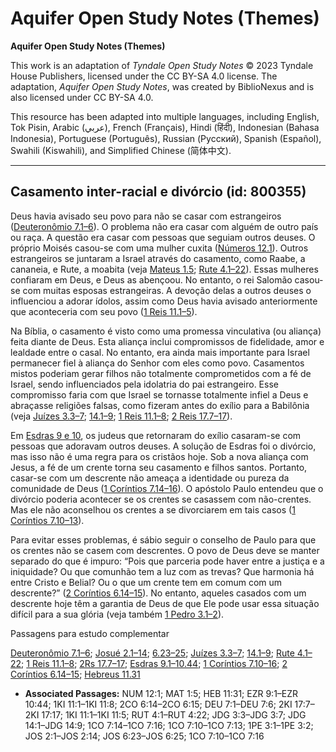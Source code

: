 # Aquifer Open Study Notes (Themes)

**Aquifer Open Study Notes (Themes)**

This work is an adaptation of *Tyndale Open Study Notes* © 2023 Tyndale House Publishers, licensed under the CC BY\-SA 4\.0 license. The adaptation, *Aquifer Open Study Notes*, was created by BiblioNexus and is also licensed under CC BY\-SA 4\.0\.

This resource has been adapted into multiple languages, including English, Tok Pisin, Arabic (عربي), French (Français), Hindi (हिंदी), Indonesian (Bahasa Indonesia), Portuguese (Português), Russian (Русский), Spanish (Español), Swahili (Kiswahili), and Simplified Chinese (简体中文).



--------------------------------

## Casamento inter-racial e divórcio (id: 800355)

Deus havia avisado seu povo para não se casar com estrangeiros ([Deuteronômio 7\.1–6](https://ref.ly/Deut7:1-Deut7:6)). O problema não era casar com alguém de outro país ou raça. A questão era casar com pessoas que seguiam outros deuses. O próprio Moisés casou\-se com uma mulher cuxita ([Números 12\.1](https://ref.ly/Num12:1)). Outros estrangeiros se juntaram a Israel através do casamento, como Raabe, a cananeia, e Rute, a moabita (veja [Mateus 1\.5](https://ref.ly/Matt1:5); [Rute 4\.1–22](https://ref.ly/Ruth4:1-Ruth4:22)). Essas mulheres confiaram em Deus, e Deus as abençoou. No entanto, o rei Salomão casou\-se com muitas esposas estrangeiras. A devoção delas a outros deuses o influenciou a adorar ídolos, assim como Deus havia avisado anteriormente que aconteceria com seu povo ([1 Reis 11\.1–5](https://ref.ly/1Kgs11:1-1Kgs11:5)).

Na Bíblia, o casamento é visto como uma promessa vinculativa (ou aliança) feita diante de Deus. Esta aliança inclui compromissos de fidelidade, amor e lealdade entre o casal. No entanto, era ainda mais importante para Israel permanecer fiel à aliança do Senhor com eles como povo. Casamentos mistos poderiam gerar filhos não totalmente comprometidos com a fé de Israel, sendo influenciados pela idolatria do pai estrangeiro. Esse compromisso faria com que Israel se tornasse totalmente infiel a Deus e abraçasse religiões falsas, como fizeram antes do exílio para a Babilônia (veja [Juízes 3\.3–7](https://ref.ly/Judg3:3-Judg3:7); [14\.1–9](https://ref.ly/Judg14:1-Judg14:9); [1 Reis 11\.1–8](https://ref.ly/1Kgs11:1-1Kgs11:8); [2 Reis 17\.7–17](https://ref.ly/2Kgs17:7-2Kgs17:17)).

Em [Esdras 9 e 10](https://ref.ly/Ezra9:1-Ezra10:44), os judeus que retornaram do exílio casaram\-se com pessoas que adoravam outros deuses. A solução de Esdras foi o divórcio, mas isso não é uma regra para os cristãos hoje. Sob a nova aliança com Jesus, a fé de um crente torna seu casamento e filhos santos. Portanto, casar\-se com um descrente não ameaça a identidade ou pureza da comunidade de Deus ([1 Coríntios 7\.14–16](https://ref.ly/1Cor7:14-1Cor7:16)). O apóstolo Paulo entendeu que o divórcio poderia acontecer se os crentes se casassem com não\-crentes. Mas ele não aconselhou os crentes a se divorciarem em tais casos ([1 Coríntios 7\.10–13](https://ref.ly/1Cor7:10-1Cor7:13)).

Para evitar esses problemas, é sábio seguir o conselho de Paulo para que os crentes não se casem com descrentes. O povo de Deus deve se manter separado do que é impuro: “Pois que parceria pode haver entre a justiça e a iniquidade? Ou que comunhão tem a luz com as trevas? Que harmonia há entre Cristo e Belial? Ou o que um crente tem em comum com um descrente?” ([2 Coríntios 6\.14–15](https://ref.ly/2Cor6:14-2Cor6:15)). No entanto, aqueles casados com um descrente hoje têm a garantia de Deus de que Ele pode usar essa situação difícil para a sua glória (veja também [1 Pedro 3\.1–2](https://ref.ly/1Pet3:1-1Pet3:2)).

Passagens para estudo complementar

[Deuteronômio 7\.1–6](https://ref.ly/Deut7:1-Deut7:6); [Josué 2\.1–14](https://ref.ly/Josh2:1-Josh2:14); [6\.23–25](https://ref.ly/Josh6:23-Josh6:25); [Juízes 3\.3–7](https://ref.ly/Judg3:3-Judg3:7); [14\.1–9](https://ref.ly/Judg14:1-Judg14:9); [Rute 4\.1–22](https://ref.ly/Ruth4:1-Ruth4:22); [1 Reis 11\.1–8](https://ref.ly/1Kgs11:1-1Kgs11:8); [2Rs 17\.7–17](https://ref.ly/2Kgs17:7-2Kgs17:17); [Esdras 9\.1–10\.44](https://ref.ly/Ezra9:1-Ezra10:44); [1 Coríntios 7\.10–16](https://ref.ly/1Cor7:10-1Cor7:16); [2 Coríntios 6\.14–15](https://ref.ly/2Cor6:14-2Cor6:15); [Hebreus 11\.31](https://ref.ly/Heb11:31)

* **Associated Passages:** NUM 12:1; MAT 1:5; HEB 11:31; EZR 9:1–EZR 10:44; 1KI 11:1–1KI 11:8; 2CO 6:14–2CO 6:15; DEU 7:1–DEU 7:6; 2KI 17:7–2KI 17:17; 1KI 11:1–1KI 11:5; RUT 4:1–RUT 4:22; JDG 3:3–JDG 3:7; JDG 14:1–JDG 14:9; 1CO 7:14–1CO 7:16; 1CO 7:10–1CO 7:13; 1PE 3:1–1PE 3:2; JOS 2:1–JOS 2:14; JOS 6:23–JOS 6:25; 1CO 7:10–1CO 7:16


